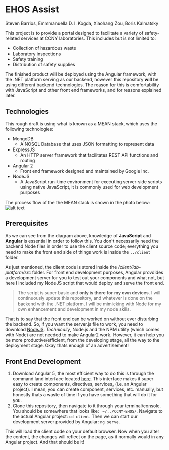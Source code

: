 # EHOS Assist
Steven Barrios,  Emmmanuella D. I. Kogda, Xiaohang Zou, Boris Kalmatsky

This project is to provide a portal designed to facilitate a variety of safety-related services at CCNY laboratories.
This includes but is not limited to:
* Collection of hazardous waste
* Laboratory inspections
* Safety training
* Distribution of safety supplies

The finished product will be deployed using the Angular framework, with the .NET platform serving as our backend, however this repository **will** be using different backend technologies. The reason for this is comfortability with JavaScript and other front end frameworks, and for reasons explained later.

## Technologies
This rough draft is using what is known as a MEAN stack, which uses the following technologies:
+ MongoDB
  * A NOSQL Database that uses JSON formatting to represent data  
+ ExpressJS
  * An HTTP server framework that facilitates REST API functions and routing
+ Angular 2
  * Front end framework designed and maintained by Google Inc.
+ NodeJS
  * A JavaScript run-time environment for executing server-side scripts using native JavaScript, it is commonly used for web development purposes  

The process flow of the the MEAN stack is shown in the photo below:
![alt text](https://excellentwebworld.com/wp-content/uploads/2017/09/images-3.jpg "MEAN Process - Anchal Malik")

## Prerequisites
As we can see from the diagram above, knowledge of **JavaScript** and **Angular** is essential in order to follow this.
You don't necessarily need the backend Node files in order to use the client source code; everything you need to make the front end side of things work is inside the `../client` folder.

As just mentioned, the client code is stored inside the */client/lab-platform/src* folder. For front end development purposes, Angular provdides a development server for you to test out your components and what not, but here I included my NodeJS script that would deploy and serve the front end.
>The script is super basic and **only is there for my own devices**. I will continuously update this repository, and whatever is done on the backend with the .NET platform, I will be mimicking with Node for my own enhancement and development in my node skills.

That is to say that the front end can be worked on without ever disturbing the backend. So, if you want the server.js file to work, you need to download [NodeJS](https://nodejs.org/en/). *Technically*, Node.js and the NPM utility (which comes with Node) are not needed to make Angular2 work. However, it can help you be more productive/efficient, from the developing stage, all the way to the deployment stage. Okay thats enough of an advertisement!

##  Front End Development
 1. Download Angular 5, the most efficient way to do this is through the command land interface located [here](https://cli.angular.io/). This interface makes it super easy to create components, directives, services, (i.e. an Angular project). I mean, you can create component, services, etc. manually, but honestly thats a waste of time if you have something that will do it for you.
 2. Clone this repository, then navigate to it through your terminal/console. You should be somewhere that looks like: ` ~/../CCNY-EHOS/`. Navigate to the actual Angular project: `cd client`. Then we can start our development server provided by Angular:
   `ng serve`.

This will load the client code on your default browser. Now when you alter the content, the changes will reflect on the page, as it normally would in any Angular project. And that should be it!
